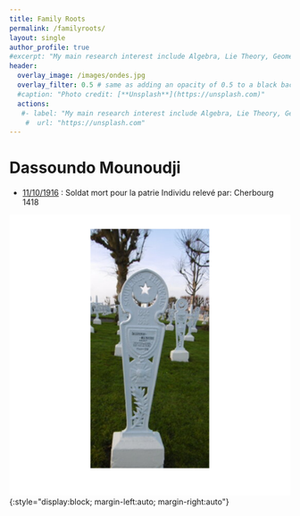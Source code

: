 ```yaml
---
title: Family Roots
permalink: /familyroots/
layout: single
author_profile: true
#excerpt: "My main research interest include Algebra, Lie Theory, Geomerty, and Integrability." #"This post should [...]"
header:
  overlay_image: /images/ondes.jpg
  overlay_filter: 0.5 # same as adding an opacity of 0.5 to a black background
  #caption: "Photo credit: [**Unsplash**](https://unsplash.com)"
  actions:
   #- label: "My main research interest include Algebra, Lie Theory, Geomerty, and Integrability."
    #  url: "https://unsplash.com"
---
```


# **Dassoundo Mounoudji**

-  [11/10/1916](https://www.geneanet.org/cimetieres/view/6824018/persons/?individu_filter=DASSOUNDO%2BMounoudji) : 
Soldat mort pour la patrie
Individu relevé par: Cherbourg 1418


![](/images/DassoundMounoudji.png){:style="display:block; margin-left:auto; margin-right:auto"}